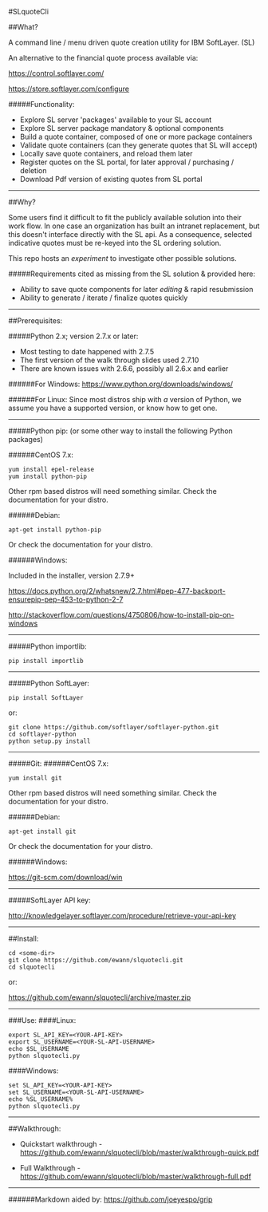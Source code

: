 #SLquoteCli

##What?

A command line / menu driven quote creation utility for IBM SoftLayer. (SL)

An alternative to the financial quote process available via:

https://control.softlayer.com/

https://store.softlayer.com/configure

#####Functionality:
* Explore SL server 'packages' available to your SL account
* Explore SL server package mandatory & optional components
* Build a quote container, composed of one or more package containers
* Validate quote containers (can they generate quotes that SL will accept)
* Locally save quote containers, and reload them later
* Register quotes on the SL portal, for later approval / purchasing / deletion
* Download Pdf version of existing quotes from SL portal

***
##Why?

Some users find it difficult to fit the publicly available
solution into their work flow. In one case an organization has built
an intranet replacement, but this doesn't interface directly with
the SL api. As a consequence, selected indicative quotes
must be re-keyed into the SL ordering solution.

This repo hosts an *experiment* to investigate other possible solutions.

#####Requirements cited as missing from the SL solution & provided here:
* Ability to save quote components for later *editing* & rapid resubmission
* Ability to generate / iterate / finalize quotes quickly

***
##Prerequisites:

#####Python 2.x; version 2.7.x or later:
  * Most testing to date happened with 2.7.5
  * The first version of the walk through slides used 2.7.10
  * There are known issues with 2.6.6, possibly all 2.6.x and earlier

######For Windows:
https://www.python.org/downloads/windows/

######For Linux:
Since most distros ship with *a* version of Python, we assume you have
a supported version, or know how to get one.

***
#####Python pip: (or some other way to install the following Python packages)

######CentOS 7.x:
```
yum install epel-release
yum install python-pip
```
Other rpm based distros will need something similar.
Check the documentation for your distro.

######Debian:
```
apt-get install python-pip
```
Or check the documentation for your distro.

######Windows:

Included in the installer, version 2.7.9+

https://docs.python.org/2/whatsnew/2.7.html#pep-477-backport-ensurepip-pep-453-to-python-2-7

http://stackoverflow.com/questions/4750806/how-to-install-pip-on-windows

***
#####Python importlib:

```
pip install importlib
```

***
#####Python SoftLayer:

```
pip install SoftLayer
```

or:

```
git clone https://github.com/softlayer/softlayer-python.git
cd softlayer-python
python setup.py install
```
***
#####Git:
######CentOS 7.x:
```
yum install git
```
Other rpm based distros will need something similar.
Check the documentation for your distro.

######Debian:
```
apt-get install git
```
Or check the documentation for your distro.

######Windows:

https://git-scm.com/download/win
***
#####SoftLayer API key:

http://knowledgelayer.softlayer.com/procedure/retrieve-your-api-key

***
##Install:

```
cd <some-dir>
git clone https://github.com/ewann/slquotecli.git
cd slquotecli
```

or:

https://github.com/ewann/slquotecli/archive/master.zip

***
###Use:
####Linux:
```
export SL_API_KEY=<YOUR-API-KEY>
export SL_USERNAME=<YOUR-SL-API-USERNAME>
echo $SL_USERNAME
python slquotecli.py
```
####Windows:
```
set SL_API_KEY=<YOUR-API-KEY>
set SL_USERNAME=<YOUR-SL-API-USERNAME>
echo %SL_USERNAME%
python slquotecli.py
```

***
##Walkthrough:

* Quickstart walkthrough - https://github.com/ewann/slquotecli/blob/master/walkthrough-quick.pdf

* Full Walkthrough - https://github.com/ewann/slquotecli/blob/master/walkthrough-full.pdf

***
######Markdown aided by: https://github.com/joeyespo/grip
